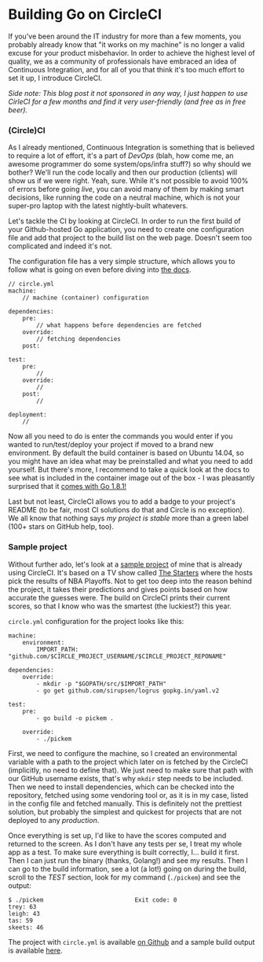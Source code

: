 # Building Go on CircleCI

If you've been around the IT industry for more than a few moments, you probably already know that "it works on my machine" is no longer a valid excuse for your product misbehavior. In order to achieve the highest level of quality, we as a community of professionals have embraced an idea of Continuous Integration, and for all of you that think it's too much effort to set it up, I introduce CircleCI.

_Side note: This blog post it not sponsored in any way, I just happen to use CirleCI for a few months and find it very user-friendly (and free as in free beer)._

### (Circle)CI

As I already mentioned, Continuous Integration is something that is believed to require a lot of effort, it's a part of _DevOps_ (blah, how come me, an awesome programmer do some system/ops/infra stuff?) so why should we bother? We'll run the code locally and then our production (clients) will show us if we were right. Yeah, sure. While it's not possible to avoid 100% of errors before going _live_, you can avoid many of them by making smart decisions, like running the code on a neutral machine, which is not your super-pro laptop with the latest nightly-built whatevers.

Let's tackle the CI by looking at CircleCI. In order to run the first build of your Github-hosted Go application, you need to create one configuration file and add that project to the build list on the web page. Doesn't seem too complicated and indeed it's not. 

The configuration file has a very simple structure, which allows you to follow what is going on even before diving into [the docs](https://circleci.com/docs/1.0/). 

    // circle.yml
    machine:
        // machine (container) configuration

    dependencies:
        pre:
            // what happens before dependencies are fetched 
        override:
            // fetching dependencies
        post:

    test:
        pre:
            //
        override:
            //
        post:
            //

    deployment:
        // 

Now all you need to do is enter the commands you would enter if you wanted to run/test/deploy your project if moved to a brand new environment. By default the build container is based on Ubuntu 14.04, so you might have an idea what may be preinstalled and what you need to add yourself. But there's more, I recommend to take a quick look at the docs to see what is included in the container image out of the box - I was pleasantly surprised that it [comes with Go 1.8.1!](https://circleci.com/docs/1.0/language-go)

Last but not least, CircleCI allows you to add a badge to your project's README (to be fair, most CI solutions do that and Circle is no exception). We all know that nothing says _my project is stable_ more than a green label (100+ stars on GitHub help, too).

### Sample project

Without further ado, let's look at a [sample project](https://github.com/slomek/starters-pickem-playoffs) of mine that is already using CircleCI. It's based on a TV show called [The Starters](http://www.nba.com/thestarters) where the hosts pick the results of NBA Playoffs. Not to get too deep into the reason behind the project, it takes their predictions and gives points based on how accurate the guesses were. The build on CircleCI prints their current scores, so that I know who was the smartest (the luckiest?) this year.

`circle.yml` configuration for the project looks like this:

    machine:
        environment:
            IMPORT_PATH: "github.com/$CIRCLE_PROJECT_USERNAME/$CIRCLE_PROJECT_REPONAME"

    dependencies:
        override:
            - mkdir -p "$GOPATH/src/$IMPORT_PATH"
            - go get github.com/sirupsen/logrus gopkg.in/yaml.v2

    test:
        pre:
            - go build -o pickem .

        override:
            - ./pickem

First, we need to configure the machine, so I created an environmental variable with a path to the project which later on is fetched by the CircleCI (implicitly, no need to define that). We just need to make sure that path with our GitHub username exists, that's why `mkdir` step needs to be included. Then we need to install dependencies, which can be checked into the repository, fetched using some vendoring tool or, as it is in my case, listed in the config file and fetched manually. This is definitely not the prettiest solution, but probably the simplest and quickest for projects that are not deployed to any _production_.

Once everything is set up, I'd like to have the scores computed and returned to the screen. As I don't have any tests per se, I treat my whole app as a test. To make sure everything is built correctly, I... build it first. Then I can just run the binary (thanks, Golang!) and see my results. Then I can go to the build information, see a lot (a lot!) going on during the build, scroll to the _TEST_ section, look for my command (`./pickem`) and see the output:

    $ ./pickem                          Exit code: 0
    trey: 63
    leigh: 43
    tas: 59
    skeets: 46

The project with `circle.yml` is available [on Github](https://github.com/slomek/starters-pickem-playoffs) and a sample build output is available [here](https://circleci.com/gh/slomek/starters-pickem-playoffs/9).

